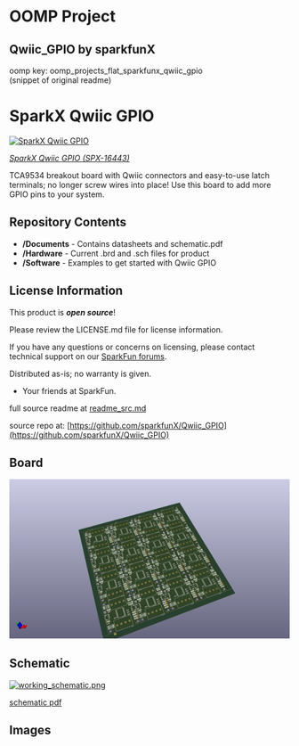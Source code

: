 # OOMP Project  
## Qwiic_GPIO  by sparkfunX  
  
oomp key: oomp_projects_flat_sparkfunx_qwiic_gpio  
(snippet of original readme)  
  
SparkX Qwiic GPIO  
=======================================  
  
[![SparkX Qwiic GPIO](https://cdn.sparkfun.com/assets/parts/1/5/1/3/9/16406-Qwiic_GPIO-01.jpg)](https://cdn.sparkfun.com/assets/parts/1/5/1/3/9/16406-Qwiic_GPIO-01.jpg)  
  
[*SparkX Qwiic GPIO (SPX-16443)*](https://www.sparkfun.com/products/16443)  
  
TCA9534 breakout board with Qwiic connectors and easy-to-use latch terminals; no longer screw wires into place! Use this board to add more GPIO pins to your system.  
  
Repository Contents  
-------------------  
  
* **/Documents** - Contains datasheets and schematic.pdf  
* **/Hardware** - Current .brd and .sch files for product  
* **/Software** - Examples to get started with Qwiic GPIO  
  
License Information  
-------------------  
  
This product is _**open source**_!  
  
Please review the LICENSE.md file for license information.  
  
If you have any questions or concerns on licensing, please contact technical support on our [SparkFun forums](https://forum.sparkfun.com/viewforum.php?f=152).  
  
Distributed as-is; no warranty is given.  
  
- Your friends at SparkFun.  
  
_<COLLABORATION CREDIT>_  
  
  full source readme at [readme_src.md](readme_src.md)  
  
source repo at: [https://github.com/sparkfunX/Qwiic_GPIO](https://github.com/sparkfunX/Qwiic_GPIO)  
## Board  
  
[![working_3d.png](working_3d_600.png)](working_3d.png)  
## Schematic  
  
[![working_schematic.png](working_schematic_600.png)](working_schematic.png)  
  
[schematic pdf](working_schematic.pdf)  
## Images  
